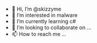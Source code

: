 - 👋 Hi, I’m @skizzyme
- 👀 I’m interested in malware
- 🌱 I’m currently learning c#
- 💞️ I’m looking to collaborate on ...
- 📫 How to reach me ...

<!---
skizzyme/skizzyme is a ✨ special ✨ repository because its `README.md` (this file) appears on your GitHub profile.
You can click the Preview link to take a look at your changes.
--->
